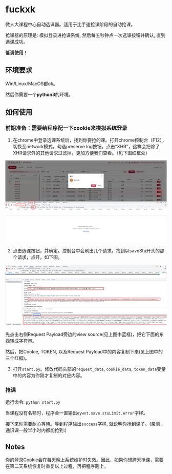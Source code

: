 # fuckxk

微人大课程中心自动选课器。适用于比手速抢课阶段的自动抢课。

抢课器的原理是: 模拟登录进抢课系统, 然后每五秒钟点一次选课按钮并确认, 直到选课成功。


**低调使用！**


## 环境要求

Win/Linux/MacOS都ok。

然后你需要一个**python3**的环境。

## 如何使用

### 前期准备：需要给程序配一下cookie来模拟系统登录

1. 在chrome中登录选课系统后，找到你要抢的课。打开chrome控制台（F12），切换至network模式。勾选preserve log按钮。点击“XHR”，这样会把除了XHR请求外的其他请求过滤掉，更加方便我们查看。（见下图红框处）

![image](figures/p4.png)

2. 点击选课按钮，并确定。控制台中会刷出几个请求。找到以saveStu开头的那个请求，点开，如下图。

![image](figures/p2.png)

先点击右侧Request Payload旁边的view source(见上图中蓝框)，把它下面的东西转成字符串。

然后，把Cookie, TOKEN, 以及Request Payload中的内容复制下来(见上图中的三个红框)。

3. 打开```start.py```。修改代码头部的```request_data```, ```cookie_data```, ```token_data```变量中的内容为你刚才复制的对应内容。

### 抢课

运行命令: ```python start.py```

当课程没有名额时，程序会一直输出```eywxt.save.stuLimit.error```字样。

接下来你需要耐心等待。等到程序输出```success```字样, 就说明你抢到课了。(亲测，通识课一般半小时内都能抢到:)

## Notes

你的登录Cookie会在每天晚上系统维护时失效。因此，如果你想跨天抢课，需要在第二天系统恢复时重复以上过程，再把程序跑上。

